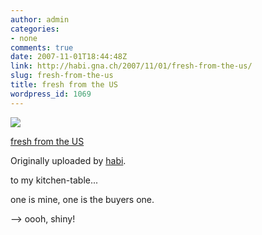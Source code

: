 ```yaml
---
author: admin
categories:
- none
comments: true
date: 2007-11-01T18:44:48Z
link: http://habi.gna.ch/2007/11/01/fresh-from-the-us/
slug: fresh-from-the-us
title: fresh from the US
wordpress_id: 1069
---
```


[![](http://farm3.static.flickr.com/2413/1815311734_2b4477b420_m.jpg)](http://www.flickr.com/photos/habi/1815311734/)
   

 
  [fresh from the US](http://www.flickr.com/photos/habi/1815311734/)
    

  Originally uploaded by [habi](http://www.flickr.com/people/habi/).
 



to my kitchen-table...  

one is mine, one is the buyers one.  

--> oooh, shiny!
  

